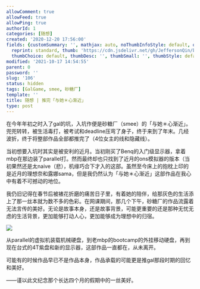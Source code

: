 ```yaml
---
allowComment: true
allowFeed: true
allowPing: true
authorId: 1
categories: [随想]
created: '2020-12-20 17:56:00'
fields: {customSummary: '', mathjax: auto, noThumbInfoStyle: default, outdatedNotice: 'no',
  reprint: standard, thumb: 'https://cdn.jsdelivr.net/gh/JeffersonQin/blog-asset@latest/usr/uploads/2020/12/1608458194.png',
  thumbChoice: default, thumbDesc: '', thumbSmall: '', thumbStyle: default}
modified: '2021-10-17 14:54:55'
parent: 0
password: ''
slug: '106'
status: hidden
tags: [GalGame, smee, 砂糖厂]
template: ''
title: 随想 | 推完「与她＊心渐近」
type: post
---
```

在今年年初之时入了gal的坑，入坑作便是砂糖厂（smee）的「与她＊心渐近」。兜兜转转，被生活毒打，被考试和deadline压弯了身子，终于来到了年末。几经波折，终于将整部作品全部都推完了（4位女主的线和隐藏线）。

当初想要入坑时其实是被安利的近月。当初刚买了Benq的入门级显示器，拿着mbp在那边装了parallel打。然而最终却也只找到了近月的ons模拟器的版本（当初果然还是太naive（悲），机缘巧合下才入的这部。虽然至今床上的抱枕上印的是近月的理想奈和露娜sama，但是我仍然认为「与她＊心渐近」这部作品在我心中有着不可撼动的地位。

我仍旧记得在春节后被裱花折磨的痛苦日子里，有着她的陪伴，给那灰色的生活添上了那一丝本就为数不多的色彩。在网课期间，那几个下午，砂糖厂的作品流露着无法言传的美好。无论是故事本身，还是故事背景，可能更重要的还是那种无忧无虑的生活背景，更加能够打动人心，更加能够成为理想中的归宿。

![](https://cdn.jsdelivr.net/gh/JeffersonQin/blog-asset@latest/usr/uploads/2020/12/1608458194.png)

从parallel的虚拟机装载机械硬盘，到老mbp的bootcamp的外挂移动硬盘，再到现在台式的4T紫盘和新的显示器，这部作品一直都在，从未离开。

可能有的时候作品早已不是作品本身，作品承载的可能更是推gal那段时期的回忆和美好。

——谨以此文纪念那个长达四个月的假期中的一丝美好。

